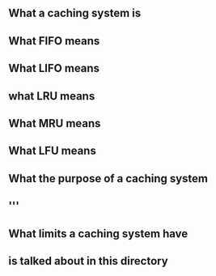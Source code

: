 <h2> What a caching system  is <h2>
<h2> What FIFO means <h2>
<h2>What LIFO means <h2>
<h2> what LRU means <h2>
<h2> What MRU means <h2>
<h2> What LFU means <h2>
<h2> What the purpose of a caching system <h2>
'''<h2> What limits a caching system have <h2>



is talked about in this directory
```  kim@ubuntu:~/0x01-caching$ ls